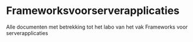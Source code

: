 # Frameworksvoorserverapplicaties
Alle documenten met betrekking tot het labo van het vak Frameworks voor serverapplicaties
